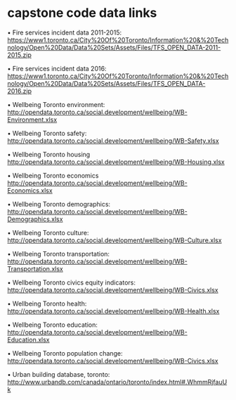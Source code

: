 # capstone code data links

•	Fire services incident data 2011-2015: https://www1.toronto.ca/City%20Of%20Toronto/Information%20&%20Technology/Open%20Data/Data%20Sets/Assets/Files/TFS_OPEN_DATA-2011-2015.zip

•	Fire services incident data 2016: https://www1.toronto.ca/City%20Of%20Toronto/Information%20&%20Technology/Open%20Data/Data%20Sets/Assets/Files/TFS_OPEN_DATA-2016.zip

•	Wellbeing Toronto environment: http://opendata.toronto.ca/social.development/wellbeing/WB-Environment.xlsx

•	Wellbeing Toronto safety: http://opendata.toronto.ca/social.development/wellbeing/WB-Safety.xlsx

•	Wellbeing Toronto housing http://opendata.toronto.ca/social.development/wellbeing/WB-Housing.xlsx

•	Wellbeing Toronto economics http://opendata.toronto.ca/social.development/wellbeing/WB-Economics.xlsx

•	Wellbeing Toronto demographics: http://opendata.toronto.ca/social.development/wellbeing/WB-Demographics.xlsx

•	Wellbeing Toronto culture: http://opendata.toronto.ca/social.development/wellbeing/WB-Culture.xlsx

•	Wellbeing Toronto transportation: http://opendata.toronto.ca/social.development/wellbeing/WB-Transportation.xlsx

•	Wellbeing Toronto civics equity indicators: http://opendata.toronto.ca/social.development/wellbeing/WB-Civics.xlsx

•	Wellbeing Toronto health: http://opendata.toronto.ca/social.development/wellbeing/WB-Health.xlsx

•	Wellbeing Toronto education: http://opendata.toronto.ca/social.development/wellbeing/WB-Education.xlsx

•	Wellbeing Toronto population change: http://opendata.toronto.ca/social.development/wellbeing/WB-Civics.xlsx

•	Urban building database, toronto:	http://www.urbandb.com/canada/ontario/toronto/index.html#.WhmmRjfauUk
